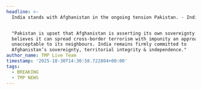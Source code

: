 ```yaml
---
headline: >-
  India stands with Afghanistan in the ongoing tension Pakistan. - Indian MoFA. 


  "Pakistan is upset that Afghanistan is asserting its own sovereignty. It
  believes it can spread cross-border terrorism with impunity an approach
  unacceptable to its neighbours. India remains firmly committed to
  Afghanistan’s sovereignty, territorial integrity & independence."
author_name: TMP Live Team
timestamp: '2025-10-30T14:30:58.722804+00:00'
tags:
  - BREAKING
  - TMP NEWS
---
```



